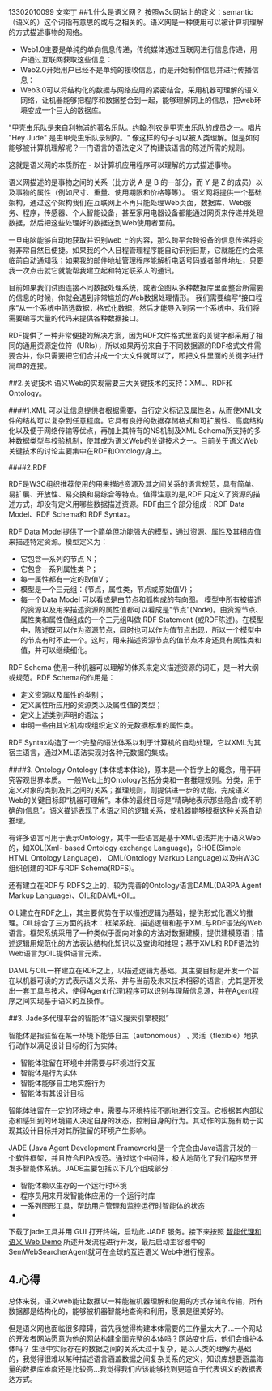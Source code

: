 13302010099  文奕丁
##1.什么是语义网？
按照w3c网站上的定义：semantic（语义的）这个词指有意思的或与之相关的。语义网是一种使用可以被计算机理解的方式描述事物的网络。

* Web1.0主要是单纯的单向信息传递，传统媒体通过互联网进行信息传递，用户通过互联网获取这些信息：
* Web2.0开始用户已经不是单纯的接收信息，而是开始制作信息并进行传播信息：
* Web3.0可以将结构化的数据与网络应用的紧密结合，采用机器可理解的语义网络，让机器能够把程序和数据整合到一起，能够理解网上的信息，把web环境变成一个巨大的数据库。

"甲壳虫乐队是来自利物浦的著名乐队。约翰.列农是甲壳虫乐队的成员之一。唱片 "Hey Jude" 是由甲壳虫乐队录制的。" 像这样的句子可以被人类理解。但是如何能够被计算机理解呢？一门语言的语法定义了构建该语言的陈述所需的规则。

这就是语义网的本质所在 - 以计算机应用程序可以理解的方式描述事物。

语义网描述的是事物之间的关系（比方说 A 是 B 的一部分，而 Y 是 Z 的成员）以及事物的属性（例如尺寸、重量、使用期限和价格等等）。
语义网将提供一个基础架构，通过这个架构我们在互联网上不再只能处理Web页面，数据库、Web服务、程序，传感器、个人智能设备，甚至家用电器设备都能通过网页来传递并处理数据，然后把这些处理好的数据送到Web使用者面前。

一旦电脑能够自动地获取并识别web上的内容，那么跨平台跨设备的信息传递将变得非常自然且便捷。如果我的个人日程管理程序能自动识别日期，它就能在约会来临前自动通知我；如果我的邮件地址管理程序能解析电话号码或者邮件地址，只要我一次点击就它就能帮我建立起和特定联系人的通讯。

目前如果我们试图连接不同数据处理系统，或者企图从多种数据库里面整合所需要的信息的时候，你就会遇到非常尴尬的Web数据处理情形。
我们需要编写“接口程序”从一个系统中筛选数据，格式化数据，然后才能导入到另一个系统中。我们将需要编写大量的代码来提供各种数据接口。

RDF提供了一种非常便捷的解决方案，因为RDF文件格式里面的关键字都采用了相同的通用资源定位符（URIs），所以如果两份来自于不同数据源的RDF格式文件需要合并，你只需要把它们合并成一个大文件就可以了，即把文件里面的关键字进行简单的连接。

##2.关键技术
语义Web的实现需要三大关键技术的支持：XML、RDF和Ontology。

####1.XML
可以让信息提供者根据需要，自行定义标记及属性名，从而使XML文件的结构可以复杂到任意程度。它具有良好的数据存储格式和可扩展性、高度结构化以及便于网络传输等优点，再加上其特有的NS机制及XML Schema所支持的多种数据类型与校验机制，使其成为语义Web的关键技术之一。目前关于语义Web关键技术的讨论主要集中在RDF和Ontology身上。

####2.RDF

RDF是W3C组织推荐使用的用来描述资源及其之间关系的语言规范，具有简单、易扩展、开放性、易交换和易综合等特点。值得注意的是,RDF 只定义了资源的描述方式，却没有定义用哪些数据描述资源。RDF由三个部分组成：RDF Data Model、RDF Schema和 RDF Syntax。

RDF Data Model提供了一个简单但功能强大的模型，通过资源、属性及其相应值来描述特定资源。模型定义为：

* 它包含一系列的节点 N；
* 它包含一系列属性类 P；
* 每一属性都有一定的取值V；
* 模型是一个三元组：{节点，属性类，节点或原始值V}；
* 每一个Data Model 可以看成是由节点和弧构成的有向图。
模型中所有被描述的资源以及用来描述资源的属性值都可以看成是“节点”(Node)。由资源节点、属性类和属性值组成的一个三元组叫做 RDF Statement (或RDF陈述)。在模型中，陈述既可以作为资源节点，同时也可以作为值节点出现，所以一个模型中的节点有时不止一个。这时，用来描述资源节点的值节点本身还具有属性类和值，并可以继续细化。

RDF Schema 使用一种机器可以理解的体系来定义描述资源的词汇，是一种大纲或规范。RDF Schema的作用是：

* 定义资源以及属性的类别；
* 定义属性所应用的资源类以及属性值的类型；
* 定义上述类别声明的语法；
* 申明一些由其它机构或组织定义的元数据标准的属性类。

RDF Syntax构造了一个完整的语法体系以利于计算机的自动处理，它以XML为其宿主语言，通过XML语法实现对各种元数据的集成。

####3. Ontology
Ontology (本体或本体论)，原本是一个哲学上的概念，用于研究客观世界本质。
一般Web上的Ontology包括分类和一套推理规则。分类，用于定义对象的类别及其之间的关系；推理规则，则提供进一步的功能，完成语义Web的关键目标即“机器可理解”。本体的最终目标是“精确地表示那些隐含(或不明确的)信息”。语义描述表现了术语之间的逻辑关系，使机器能够根据这种关系自动推理。

有许多语言可用于表示Ontology，其中一些语言是基于XML语法并用于语义Web的，如XOL(Xml-  based Ontology exchange Language)，SHOE(Simple HTML Ontology Language)， OML(Ontology Markup Language)以及由W3C组织创建的RDF与RDF Schema(RDFS)。

还有建立在RDF与 RDFS之上的、较为完善的Ontology语言DAML(DARPA Agent Markup Language)、OIL和DAML+OIL。

OIL建立在RDF之上，其主要优势在于以描述逻辑为基础，提供形式化语义的推理。OIL综合了三方面的技术：框架系统、描述逻辑和基于XML与RDF语法的Web语言。框架系统采用了一种类似于面向对象的方法对数据建模，提供建模原语；描述逻辑用规范化的方法表达结构化知识以及查询和推理；基于XML和 RDF语法的Web语言为OIL提供语言元素。

DAML与OIL一样建立在RDF之上，以描述逻辑为基础。其主要目标是开发一个旨在以机器可读的方式表示语义关系、并与当前及未来技术相容的语言，尤其是开发出一套工具与技术，使得Agent(代理)程序可以识别与理解信息源，并在Agent程序之间实现基于语义的互操作。

##3. Jade多代理平台的智能体“语义搜索引擎模拟”

智能体是指驻留在某一环境下能够自主（autonomous）﹑灵活（flexible）地执行动作以满足设计目标的行为实体。

* 智能体驻留在环境中并需要与环境进行交互
* 智能体是行为实体
* 智能体能够自主地实施行为
* 智能体有其设计目标

智能体驻留在一定的环境之中，需要与环境持续不断地进行交互。它根据其内部状态和感知到的环境输入决定自身的状态，控制自身的行为。其动作的实施有助于实现其设计目标并对其所驻留的环境产生影响。

JADE (Java Agent Development Framework)是一个完全由Java语言开发的一个软件框架，并且符合FIPA规范。通过这个中间件，极大地简化了我们程序员开发多智能体系统。JADE主要包括以下几个组成部分：

* 智能体赖以生存的一个运行时环境
* 程序员用来开发智能体应用的一个运行时库
* 一系列图形工具，帮助用户管理和监控运行时智能体的状态
* 
下载了jade工具并用 GUI 打开终端，启动此 JADE 服务。接下来按照 [智能代理和语义 Web Demo](http://www.ibm.com/developerworks/cn/web/wa-intelligentage/index.html)
所述开发流程进行开发，最后启动主容器中的SemWebSearcherAgent就可在全球的互连语义 Web中进行搜索。

## 4.心得
总体来说，语义web能让数据以一种能被机器理解和使用的方式存储和传输，所有数据都是结构化的，能够被机器智能地查询和利用，愿景是很美好的。

但是语义网也面临很多障碍，首先我觉得构建本体需要的工作量太大了...一个网站的开发者网站愿意为他的网站构建全面完整的本体吗？网站变化后，他们会维护本体吗？
生活中实际存在的数据之间的关系太过于复杂，是以人类的理解为基础的，我觉得很难以某种描述语言涵盖数据之间复杂关系的定义，知识库想要涵盖海量的数据库难度还是比较高...我觉得我们应该能够找到更适宜于代表语义的数据表达方式。

